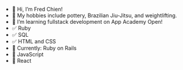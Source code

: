- 👋 Hi, I’m Fred Chien!
- 👀 My hobbies include pottery, Brazilian Jiu-Jitsu, and weightlifting.
- 🌱 I’m learning fullstack development on App Academy Open!
- ✅ Ruby
- ✅ SQL
- ✅ HTML and CSS
- 🎯 Currently: Ruby on Rails
- 🎯 JavaScript
- 🎯 React

<!---
fredchien3/fredchien3 is a ✨ special ✨ repository because its `README.md` (this file) appears on your GitHub profile.
You can click the Preview link to take a look at your changes.
--->
